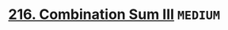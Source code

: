 # [216. Combination Sum III](https://leetcode.com/problems/combination-sum-iii/description/) `MEDIUM`
